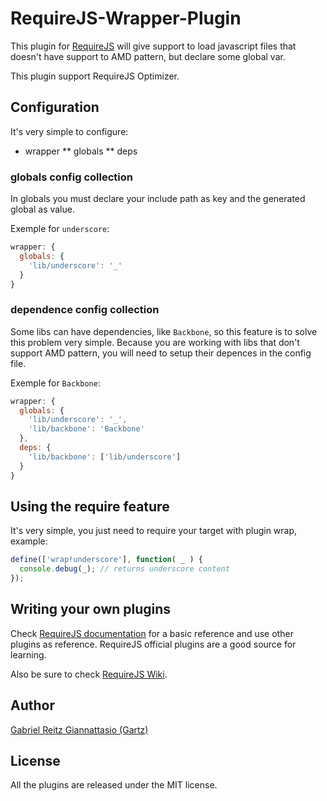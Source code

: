 # RequireJS-Wrapper-Plugin

This plugin for [RequireJS](http://requirejs.org) will give support to load javascript files that 
doesn't have support to AMD pattern, but declare some global var.

This plugin support RequireJS Optimizer.

## Configuration

It's very simple to configure:

* wrapper
** globals
** deps

### globals config collection

In globals you must declare your include path as key and the generated global as value.

Exemple for `underscore`:

```js
wrapper: {
  globals: {
    'lib/underscore': '_'
  }
}
```

### dependence config collection

Some libs can have dependencies, like `Backbone`, so this feature is to solve this problem very simple.
Because you are working with libs that don't support AMD pattern, you will need to setup their depences in the
config file.

Exemple for `Backbone`:

```js
wrapper: {
  globals: {
    'lib/underscore': '_',
    'lib/backbone': 'Backbone'
  },
  deps: {
    'lib/backbone': ['lib/underscore']
  }
}
```

## Using the require feature

It's very simple, you just need to require your target with plugin wrap, example:

```js
define(['wrap!underscore'], function( _ ) {
  console.debug(_); // returns underscore content
});
```

## Writing your own plugins

Check [RequireJS documentation](http://requirejs.org/docs/plugins.html) for
a basic reference and use other plugins as reference. RequireJS official
plugins are a good source for learning.

Also be sure to check [RequireJS Wiki](https://github.com/jrburke/requirejs/wiki/Plugins).



## Author

[Gabriel Reitz Giannattasio (Gartz)](http://gartz.com.br/)



## License

All the plugins are released under the MIT license.



